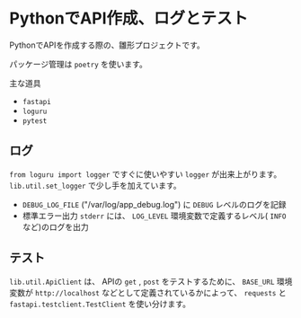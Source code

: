 # PythonでAPI作成、ログとテスト

PythonでAPIを作成する際の、雛形プロジェクトです。

パッケージ管理は `poetry` を使います。

主な道具

* `fastapi`
* `loguru`
* `pytest`

## ログ

`from loguru import logger` ですぐに使いやすい `logger` が出来上がります。
`lib.util.set_logger` で少し手を加えています。

* `DEBUG_LOG_FILE` ("/var/log/app_debug.log") に `DEBUG` レベルのログを記録
* 標準エラー出力 `stderr` には、 `LOG_LEVEL` 環境変数で定義するレベル( `INFO` など)のログを出力

## テスト

`lib.util.ApiClient` は、
APIの `get` , `post` をテストするために、
`BASE_URL` 環境変数が `http://localhost` などとして定義されているかによって、
 `requests`
と
 `fastapi.testclient.TestClient`
を使い分けます。
